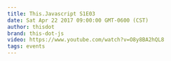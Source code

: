 ```yaml
---
title: This.Javascript S1E03
date: Sat Apr 22 2017 09:00:00 GMT-0600 (CST)
author: thisdot
brand: this-dot-js
video: https://www.youtube.com/watch?v=O8y8BA2hQL8
tags: events
---
```


